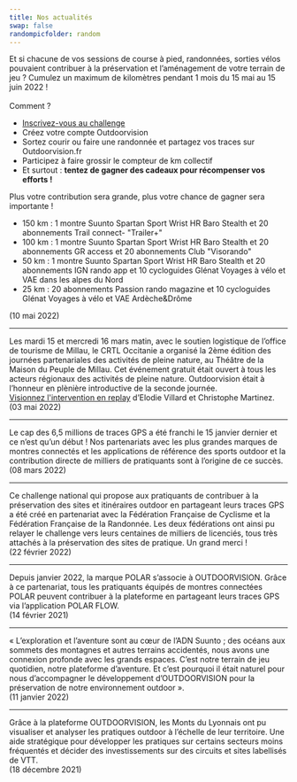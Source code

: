 ```yaml
---
title: Nos actualités
swap: false
randompicfolder: random
---
```


<imagetextblock title="Relevez le challenge Outdoorvision-Running Heroes !" picture="/medias/VISUELS_ACTUALITES/Challenge_RunningHeroes_2022_02.jpg">
Et si chacune de vos sessions de course à pied, randonnées, sorties vélos pouvaient contribuer à la préservation et l’aménagement de votre terrain de jeu ? Cumulez un maximum de kilomètres pendant 1 mois du 15 mai au 15 juin 2022 !<br>
 <br>
Comment ? 
<ul type="disc">
<li><a target="_blank" href="https://fr.runningheroes.com/fr/challenges/details/6268f6a81528a40008355c14">Inscrivez-vous au challenge</a></li>
<li>Créez votre compte Outdoorvision</li>
<li>Sortez courir ou faire une randonnée et partagez vos traces sur Outdoorvision.fr</li>
<li>Participez à faire grossir le compteur de km collectif </li>
<li>Et surtout : <b>tentez de gagner des cadeaux pour récompenser vos efforts !</b></li>
</ul>
Plus votre contribution sera grande, plus votre chance de gagner sera importante !<br>
  <ul type="disc">
  <li>150 km : 1 montre Suunto Spartan Sport Wrist HR Baro Stealth et 20 abonnements Trail connect- "Trailer+"</li>
  <li>100 km : 1 montre Suunto Spartan Sport Wrist HR Baro Stealth et 20 abonnements GR access et 20 abonnements Club "Visorando"</li>
  <li>50 km : 1 montre Suunto Spartan Sport Wrist HR Baro Stealth et 20 abonnements IGN rando app et 10 cycloguides Glénat Voyages à vélo et VAE dans les alpes du Nord</li>
  <li>25 km : 20 abonnements Passion rando magazine et 10 cycloguides Glénat Voyages à vélo et VAE Ardèche&Drôme </li>
</ul>
(10 mai 2022)
</imagetextblock>

---

<imagetextblock title="Journées partenariales des activités de pleine nature" picture="/medias/VISUELS_ACTUALITES/JOURNEES_PARTENARIALES_DES_APN_2022.jpg" swap="true">
Les mardi 15 et mercredi 16 mars matin, avec le soutien logistique de l’office de tourisme de Millau, le CRTL Occitanie a organisé la 2ème édition des journées partenariales des activités de pleine nature, au Théâtre de la Maison du Peuple de Millau. Cet événement gratuit était ouvert à tous les acteurs régionaux des activités de pleine nature. Outdoorvision était à l’honneur en plènière introductive de la seconde journée. <br><a target="_blank" href="https://youtu.be/YJ9quTeV-TQ/">Visionnez l'intervention en replay</a> d’Elodie Villard et Christophe Martinez. <br>
(03 mai 2022)

</imagetextblock>

---

<imagetextblock title="6,5 millions de traces" picture="/medias/VISUELS_ACTUALITES/6.5_millions_de traces_272X272.jpg">
Le cap des 6,5 millions de traces GPS a été franchi le 15 janvier dernier et ce n’est qu’un début ! Nos partenariats avec les plus grandes marques de montres connectés et les applications de référence des sports outdoor et la contribution directe de milliers de pratiquants sont à l’origine de ce succès. <br>
(08 mars 2022)
</imagetextblock>

---

<imagetextblock title="Challenge OUTDOORVISION" picture="/medias/VISUELS_ACTUALITES/CHALLENGE_OUTDOORVISION_272X272.jpg" swap="true">
Ce challenge national qui propose aux pratiquants de contribuer à la préservation des sites et itinéraires outdoor en partageant leurs traces GPS a été créé en partenariat avec la Fédération Française de Cyclisme et la Fédération Française de la Randonnée. Les deux fédérations ont ainsi pu relayer le challenge vers leurs centaines de milliers de licenciés, tous très attachés à la préservation des sites de pratique. Un grand merci ! <br>
(22 février 2022)
</imagetextblock>

---

<imagetextblock title="Polar, nouveau partenaire OUTDOORVISION" picture="/medias/VISUELS_ACTUALITES/POLAR_272X272.jpg">
Depuis janvier 2022, la marque POLAR s’associe à OUTDOORVISION. Grâce à ce partenariat, tous les pratiquants équipés de montres connectées POLAR peuvent contribuer à la plateforme en partageant leurs traces GPS via l’application POLAR FLOW. <br>
(14 février 2021)
</imagetextblock>

---

<imagetextblock title="Interview de Noémie Le Govic, SUUNTO" picture="/medias/VISUELS_ACTUALITES/INTERVIEW_SUUNTO_272X272.jpg" swap="true">
« L’exploration et l’aventure sont au cœur de l’ADN Suunto ; des océans aux sommets des montagnes et autres terrains accidentés, nous avons une connexion profonde avec les grands espaces. C’est notre terrain de jeu quotidien, notre plateforme d’aventure. Et c’est pourquoi il était naturel pour nous d’accompagner le développement d’OUTDOORVISION pour la préservation de notre environnement outdoor ». <br>
(11 janvier 2022)
</imagetextblock>

---

<imagetextblock title="Monts du Lyonnais" picture="/medias/VISUELS_ACTUALITES/MONTS DU LYONNAIS_AdobeStock_272X272.jpg">
Grâce à la plateforme OUTDOORVISION, les Monts du Lyonnais ont pu visualiser et analyser les pratiques outdoor à l’échelle de leur territoire. Une aide stratégique pour développer les pratiques sur certains secteurs moins fréquentés et décider des investissements sur des circuits et sites labellisés de VTT. <br>
(18 décembre 2021)
</imagetextblock>


<br />
